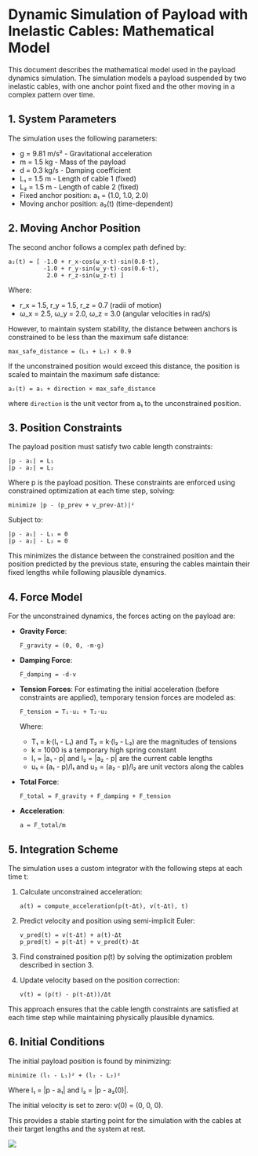 # Dynamic Simulation of Payload with Inelastic Cables: Mathematical Model

This document describes the mathematical model used in the payload dynamics simulation. The simulation models a payload suspended by two inelastic cables, with one anchor point fixed and the other moving in a complex pattern over time.

## 1. System Parameters

The simulation uses the following parameters:

- g = 9.81 m/s² - Gravitational acceleration
- m = 1.5 kg - Mass of the payload
- d = 0.3 kg/s - Damping coefficient
- L₁ = 1.5 m - Length of cable 1 (fixed)
- L₂ = 1.5 m - Length of cable 2 (fixed)
- Fixed anchor position: a₁ = (1.0, 1.0, 2.0)
- Moving anchor position: a₂(t) (time-dependent)

## 2. Moving Anchor Position

The second anchor follows a complex path defined by:

```
a₂(t) = [ -1.0 + r_x·cos(ω_x·t)·sin(0.8·t),
          -1.0 + r_y·sin(ω_y·t)·cos(0.6·t),
           2.0 + r_z·sin(ω_z·t) ]
```

Where:
- r_x = 1.5, r_y = 1.5, r_z = 0.7 (radii of motion)
- ω_x = 2.5, ω_y = 2.0, ω_z = 3.0 (angular velocities in rad/s)

However, to maintain system stability, the distance between anchors is constrained to be less than the maximum safe distance:

```
max_safe_distance = (L₁ + L₂) × 0.9
```

If the unconstrained position would exceed this distance, the position is scaled to maintain the maximum safe distance:

```
a₂(t) = a₁ + direction × max_safe_distance
```

where `direction` is the unit vector from a₁ to the unconstrained position.

## 3. Position Constraints

The payload position must satisfy two cable length constraints:

```
|p - a₁| = L₁
|p - a₂| = L₂
```

Where p is the payload position. These constraints are enforced using constrained optimization at each time step, solving:

```
minimize |p - (p_prev + v_prev·Δt)|²
```

Subject to:
```
|p - a₁| - L₁ = 0
|p - a₂| - L₂ = 0
```

This minimizes the distance between the constrained position and the position predicted by the previous state, ensuring the cables maintain their fixed lengths while following plausible dynamics.

## 4. Force Model

For the unconstrained dynamics, the forces acting on the payload are:

- **Gravity Force**: 
  ```
  F_gravity = (0, 0, -m·g)
  ```

- **Damping Force**: 
  ```
  F_damping = -d·v
  ```

- **Tension Forces**: 
  For estimating the initial acceleration (before constraints are applied), temporary tension forces are modeled as:
  
  ```
  F_tension = T₁·u₁ + T₂·u₂
  ```
  
  Where:
  - T₁ = k·(l₁ - L₁) and T₂ = k·(l₂ - L₂) are the magnitudes of tensions
  - k = 1000 is a temporary high spring constant
  - l₁ = |a₁ - p| and l₂ = |a₂ - p| are the current cable lengths
  - u₁ = (a₁ - p)/l₁ and u₂ = (a₂ - p)/l₂ are unit vectors along the cables

- **Total Force**: 
  ```
  F_total = F_gravity + F_damping + F_tension
  ```

- **Acceleration**: 
  ```
  a = F_total/m
  ```

## 5. Integration Scheme

The simulation uses a custom integrator with the following steps at each time t:

1. Calculate unconstrained acceleration: 
   ```
   a(t) = compute_acceleration(p(t-Δt), v(t-Δt), t)
   ```

2. Predict velocity and position using semi-implicit Euler:
   ```
   v_pred(t) = v(t-Δt) + a(t)·Δt
   p_pred(t) = p(t-Δt) + v_pred(t)·Δt
   ```

3. Find constrained position p(t) by solving the optimization problem described in section 3.

4. Update velocity based on the position correction:
   ```
   v(t) = (p(t) - p(t-Δt))/Δt
   ```

This approach ensures that the cable length constraints are satisfied at each time step while maintaining physically plausible dynamics.

## 6. Initial Conditions

The initial payload position is found by minimizing:

```
minimize (l₁ - L₁)² + (l₂ - L₂)²
```

Where l₁ = |p - a₁| and l₂ = |p - a₂(0)|.

The initial velocity is set to zero: v(0) = (0, 0, 0).

This provides a stable starting point for the simulation with the cables at their target lengths and the system at rest.

![](https://github.com/Julestevez/pendulums-and-chain-models/blob/master/Payload%20and%20inertia%20effects/payload_dynamics.gif)
